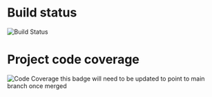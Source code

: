 # Build status
![Build Status](https://github.com/Academy-Developers-NORAM/art-store-back-end/actions/workflows/dotnet.yml/badge.svg)
# Project code coverage
![Code Coverage](https://raw.githubusercontent.com/Academy-Developers-NORAM/art-store-back-end/CL/BN_UpQD4xn1_test-coverage-tool/badges/badge_combined.svg)
this badge will need to be updated to point to main branch once merged
